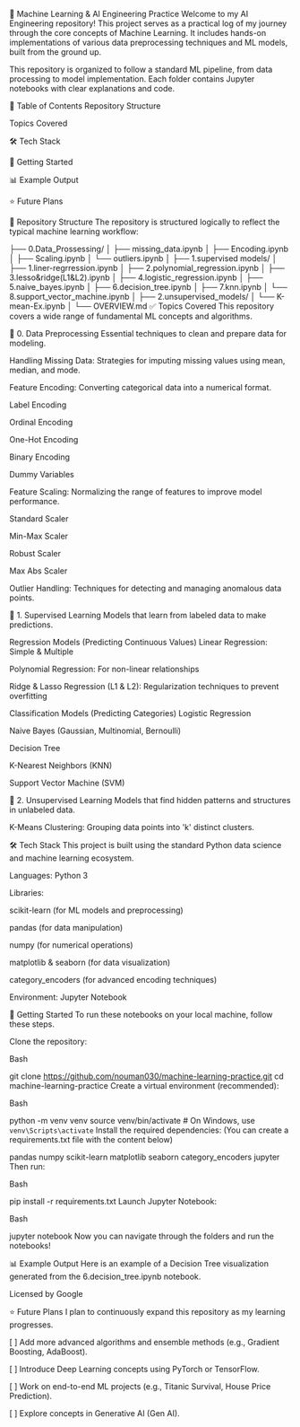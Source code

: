 🤖 Machine Learning & AI Engineering Practice
Welcome to my AI Engineering repository! This project serves as a practical log of my journey through the core concepts of Machine Learning. It includes hands-on implementations of various data preprocessing techniques and ML models, built from the ground up.

This repository is organized to follow a standard ML pipeline, from data processing to model implementation. Each folder contains Jupyter notebooks with clear explanations and code.

📜 Table of Contents
Repository Structure

Topics Covered

🛠️ Tech Stack

🚀 Getting Started

📊 Example Output

⭐ Future Plans

📂 Repository Structure
The repository is structured logically to reflect the typical machine learning workflow:

├── 0.Data_Prossessing/
│   ├── missing_data.ipynb
│   ├── Encoding.ipynb
│   ├── Scaling.ipynb
│   └── outliers.ipynb
│
├── 1.supervised models/
│   ├── 1.liner-regrression.ipynb
│   ├── 2.polynomial_regression.ipynb
│   ├── 3.lesso&ridge(L1&L2).ipynb
│   ├── 4.logistic_regression.ipynb
│   ├── 5.naive_bayes.ipynb
│   ├── 6.decision_tree.ipynb
│   ├── 7.knn.ipynb
│   └── 8.support_vector_machine.ipynb
│
├── 2.unsupervised_models/
│   └── K-mean-Ex.ipynb
│
└── OVERVIEW.md
✅ Topics Covered
This repository covers a wide range of fundamental ML concepts and algorithms.

🧹 0. Data Preprocessing
Essential techniques to clean and prepare data for modeling.

Handling Missing Data: Strategies for imputing missing values using mean, median, and mode.

Feature Encoding: Converting categorical data into a numerical format.

Label Encoding

Ordinal Encoding

One-Hot Encoding

Binary Encoding

Dummy Variables

Feature Scaling: Normalizing the range of features to improve model performance.

Standard Scaler

Min-Max Scaler

Robust Scaler

Max Abs Scaler

Outlier Handling: Techniques for detecting and managing anomalous data points.

🧠 1. Supervised Learning
Models that learn from labeled data to make predictions.

Regression Models (Predicting Continuous Values)
Linear Regression: Simple & Multiple

Polynomial Regression: For non-linear relationships

Ridge & Lasso Regression (L1 & L2): Regularization techniques to prevent overfitting

Classification Models (Predicting Categories)
Logistic Regression

Naive Bayes (Gaussian, Multinomial, Bernoulli)

Decision Tree

K-Nearest Neighbors (KNN)

Support Vector Machine (SVM)

🧩 2. Unsupervised Learning
Models that find hidden patterns and structures in unlabeled data.

K-Means Clustering: Grouping data points into 'k' distinct clusters.

🛠️ Tech Stack
This project is built using the standard Python data science and machine learning ecosystem.

Languages: Python 3

Libraries:

scikit-learn (for ML models and preprocessing)

pandas (for data manipulation)

numpy (for numerical operations)

matplotlib & seaborn (for data visualization)

category_encoders (for advanced encoding techniques)

Environment: Jupyter Notebook

🚀 Getting Started
To run these notebooks on your local machine, follow these steps.

Clone the repository:

Bash

git clone https://github.com/nouman030/machine-learning-practice.git
cd machine-learning-practice
Create a virtual environment (recommended):

Bash

python -m venv venv
source venv/bin/activate  # On Windows, use `venv\Scripts\activate`
Install the required dependencies:
(You can create a requirements.txt file with the content below)

pandas
numpy
scikit-learn
matplotlib
seaborn
category_encoders
jupyter
Then run:

Bash

pip install -r requirements.txt
Launch Jupyter Notebook:

Bash

jupyter notebook
Now you can navigate through the folders and run the notebooks!

📊 Example Output
Here is an example of a Decision Tree visualization generated from the 6.decision_tree.ipynb notebook.

Licensed by Google

⭐ Future Plans
I plan to continuously expand this repository as my learning progresses.

[ ] Add more advanced algorithms and ensemble methods (e.g., Gradient Boosting, AdaBoost).

[ ] Introduce Deep Learning concepts using PyTorch or TensorFlow.

[ ] Work on end-to-end ML projects (e.g., Titanic Survival, House Price Prediction).

[ ] Explore concepts in Generative AI (Gen AI).
